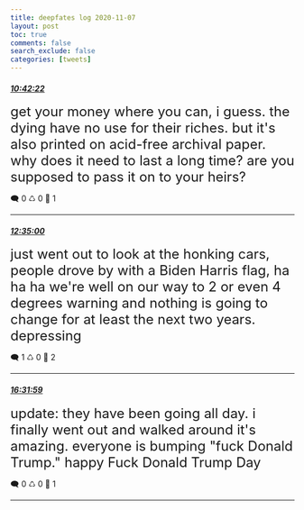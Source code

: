 ```yaml
---
title: deepfates log 2020-11-07
layout: post
toc: true
comments: false
search_exclude: false
categories: [tweets]
---
```



#### <a href = "https://twitter.com/deepfates/status/1325131494705164289">*10:42:22*</a>

<font size="5">get your money where you can, i guess. the dying have no use for their riches.  but it's also printed on acid-free archival paper. why does it need to last a long time? are you supposed to pass it on to your heirs?</font>



🗨️ 0 ♺ 0 🤍  1   

---
    
#### <a href = "https://twitter.com/deepfates/status/1325159836921651200">*12:35:00*</a>

<font size="5">just went out to look at the honking cars, people drove by with a Biden Harris flag, ha ha ha  we're well on our way to 2 or even 4 degrees warning and nothing is going to change for at least the next two years. depressing</font>



🗨️ 1 ♺ 0 🤍  2   

---
    
#### <a href = "https://twitter.com/deepfates/status/1325219476716081152">*16:31:59*</a>

<font size="5">update: they have been going all day. i finally went out and walked around  it's amazing.  everyone is bumping "fuck Donald Trump."   happy Fuck Donald Trump Day</font>



🗨️ 0 ♺ 0 🤍  1   

---
    
            

